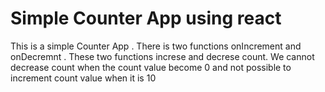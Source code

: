 # Simple Counter App using react

This is a simple Counter App .  There is two  functions onIncrement and onDecremnt . These two functions increse and decrese count. 
We cannot decrease count when the count value become 0 and not possible to increment count value when it is 10 


